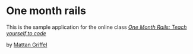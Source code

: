 # One month rails
This is the sample application for the online class
[*One Month Rails: Teach yourself to code*](http://onemonthrails.com)

by [Mattan Griffel](http://mattangriffel.com)